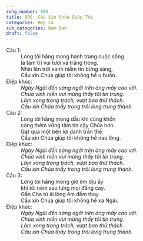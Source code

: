 ```yaml
---
song_number: 900
title: 900. Cầu Xin Chúa Giúp Tôi
categories: Hợp Ca
sub_categories: Nam Ban
draft: false
---
```

<dl><dt>Câu 1:</dt><dd data-verse="1">Lòng tôi hằng mong hành trang cuộc sống <br/>là tâm trí vui tươi và trắng trong. <br/>Nhìn lên trời xanh niềm tin bừng sáng, <br/>Cầu xin Chúa giúp tôi không hề u buồn. </dd><dt>Điệp khúc:</dt><dd data-chorus="1"><em>Ngày Ngài đến sáng ngời trên áng mây cao vời. <br/>Chúa vinh hiển vui mừng thấy tôi tín trung. <br/>Làm xong trọng trách, vượt bao thử thách. <br/>Cầu xin Chúa thấy trong trôi lòng trung thành. </em></dd><dt>Câu 2:</dt><dd data-verse="2">Lòng tôi hằng mong dầu khi cùng khốn <br/>càng thêm vững tâm tin cậy Chúa hơn. <br/>Gạt qua một bên lợi danh trần thế. <br/>Cầu xin Chúa giúp tôi không hề nao lòng. </dd><dt>Điệp khúc:</dt><dd data-chorus="1"><em>Ngày Ngài đến sáng ngời trên áng mây cao vời. <br/>Chúa vinh hiển vui mừng thấy tôi tín trung. <br/>Làm xong trọng trách, vượt bao thử thách. <br/>Cầu xin Chúa thấy trong trôi lòng trung thành. </em></dd><dt>Câu 3:</dt><dd data-verse="3">Lòng tôi hằng mong giờ êm dịu ấy <br/>khi tôi ném sau lưng mọi đắng cay. <br/>Gần Cha từ ái lòng êm đềm thay. <br/>Cầu xin Chúa giúp tôi không hề xa Ngài. </dd><dt>Điệp khúc:</dt><dd data-chorus="1"><em>Ngày Ngài đến sáng ngời trên áng mây cao vời. <br/>Chúa vinh hiển vui mừng thấy tôi tín trung. <br/>Làm xong trọng trách, vượt bao thử thách. <br/>Cầu xin Chúa thấy trong trôi lòng trung thành. </em></dd></dl>